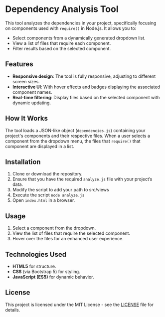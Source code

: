 # Dependency Analysis Tool

This tool analyzes the dependencies in your project, specifically focusing on components used with `require()` in Node.js. It allows you to:

- Select components from a dynamically generated dropdown list.
- View a list of files that require each component.
- Filter results based on the selected component.

## Features

- **Responsive design**: The tool is fully responsive, adjusting to different screen sizes.
- **Interactive UI**: With hover effects and badges displaying the associated component names.
- **Real-time filtering**: Display files based on the selected component with dynamic updating.

## How It Works

The tool loads a JSON-like object (`dependencies.js`) containing your project's components and their respective files. When a user selects a component from the dropdown menu, the files that `require()` that component are displayed in a list.

## Installation

1. Clone or download the repository.
2. Ensure that you have the required `analyze.js` file with your project’s data.
3. Modify the script to add your path to src/views
4. Execute the script ```node analyze.js```
5. Open `index.html` in a browser.

## Usage

1. Select a component from the dropdown.
2. View the list of files that require the selected component.
3. Hover over the files for an enhanced user experience.

## Technologies Used

- **HTML5** for structure.
- **CSS** (via Bootstrap 5) for styling.
- **JavaScript (ES5)** for dynamic behavior.

## License

This project is licensed under the MIT License - see the [LICENSE](LICENSE) file for details.

